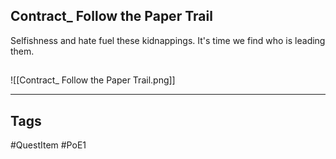 ## Contract_ Follow the Paper Trail
Selfishness and hate fuel these kidnappings.
It's time we find who is leading them.
## 
![[Contract_ Follow the Paper Trail.png]]

---
## Tags
#QuestItem
#PoE1